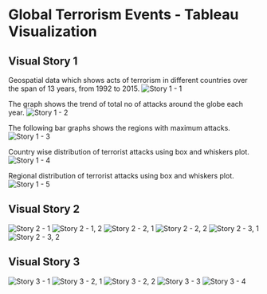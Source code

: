 # Global Terrorism Events - Tableau Visualization
## Visual Story 1

Geospatial data which shows acts of terrorism in different countries over the span of 13 years, from 1992 to 2015.
![Story 1 - 1](https://user-images.githubusercontent.com/56048071/129190492-fdbef8d1-b847-4101-97f0-717f592c1bb5.PNG)

The graph shows the trend of total no of attacks around the globe each year.
![Story 1 - 2](https://user-images.githubusercontent.com/56048071/129190499-db49a526-3746-460c-a45b-f48f07d61017.PNG)

The following bar graphs shows the regions with maximum attacks.
![Story 1 - 3](https://user-images.githubusercontent.com/56048071/129190502-9b6fc226-b044-481f-89f9-278e15fbee96.PNG)

Country wise distribution of terrorist attacks using box and whiskers plot.
![Story 1 - 4](https://user-images.githubusercontent.com/56048071/129190503-ee3f277e-16b7-45c2-8dfd-4e918bae9a93.PNG)

Regional distribution of terrorist attacks using box and whiskers plot.
![Story 1 - 5](https://user-images.githubusercontent.com/56048071/129190506-3605bd0d-581d-417b-9164-3b36b908f710.PNG)

## Visual Story 2
![Story 2 - 1](https://user-images.githubusercontent.com/56048071/129190766-f42a1834-3273-4699-9db9-35f1d1931b03.PNG)
![Story 2 - 1, 2](https://user-images.githubusercontent.com/56048071/129190769-a93cac76-5b60-499b-8777-4a8b826e430c.PNG)
![Story 2 - 2, 1](https://user-images.githubusercontent.com/56048071/129190774-67b7c70d-2f15-40eb-958b-f69d1820197c.PNG)
![Story 2 - 2, 2](https://user-images.githubusercontent.com/56048071/129190775-81343728-bedf-41ba-80fa-fd2b835e90d6.PNG)
![Story 2 - 3, 1](https://user-images.githubusercontent.com/56048071/129190776-4e6c3c43-d246-4f77-899b-282aba531159.PNG)
![Story 2 - 3, 2](https://user-images.githubusercontent.com/56048071/129190779-3b663d63-c528-4059-bc39-d371fc98eea5.PNG)

## Visual Story 3
![Story 3 - 1](https://user-images.githubusercontent.com/56048071/129190824-8aac70f3-1a3b-4f07-b18a-ee709c22ac87.PNG)
![Story 3 - 2, 1](https://user-images.githubusercontent.com/56048071/129190829-2fd5115a-692a-4efe-8eb0-7e6013240762.PNG)
![Story 3 - 2, 2](https://user-images.githubusercontent.com/56048071/129190834-90417221-0b44-4f2e-968f-47a146ca0d8f.PNG)
![Story 3 - 3](https://user-images.githubusercontent.com/56048071/129190842-e9ed80dd-4f6f-49b2-a7e8-88e5e45dec9b.PNG)
![Story 3 - 4](https://user-images.githubusercontent.com/56048071/129190850-28549086-3eb5-4ee9-9c71-1c1600ff977f.PNG)
